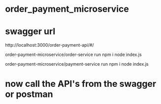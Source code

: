# order_payment_microservice
# swagger url
http://localhost:3000/order-payment-api/#/

order-payment-microservice/order-service
run npm i
node index.js

order-payment-microservice/payment-service
run npm i
node index.js

# now call the API's from the swagger or postman
